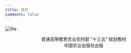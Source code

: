 ```yaml
---
title: 首页
comments: false
---
```

![file](https://img1.wsimg.com/isteam/ip/81a73a01-ec74-495b-9ba5-33e97bcaeceb/blob.png/:/cr=t:0%25,l:0%25,w:100%25,h:100%25/rs=w:1530,h:1000,cg:true)

<div style="text-align: center;">普通高等教育农业农村部 “十三五” 规划教材</div>

<div style="text-align: center;">中国农业出版社出版</div>
